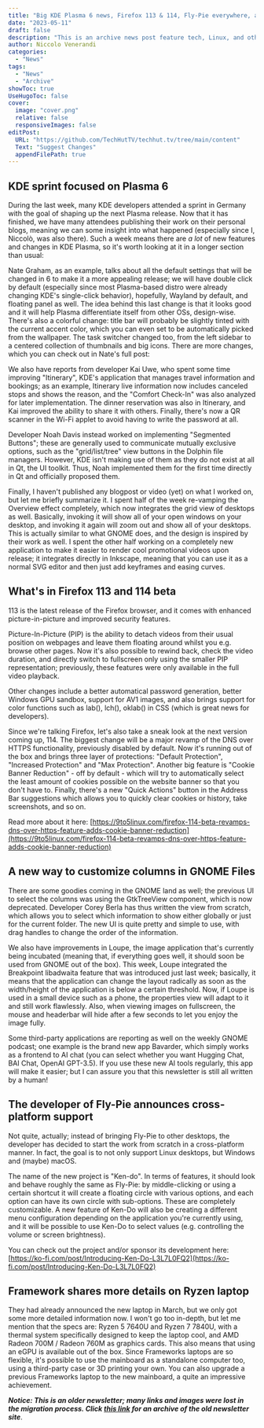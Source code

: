 ```yaml
---
title: "Big KDE Plasma 6 news, Firefox 113 & 114, Fly-Pie everywhere, and more!"
date: "2023-05-11"
draft: false
description: "This is an archive news post feature tech, Linux, and other open-source news. This is an older article that was part of a migration. There will be missing images, broken links, and potentially other issues."
author: Niccolo Venerandi
categories:
  - "News"
tags:
  - "News"
  - "Archive"
showToc: true
UseHugoToc: false
cover:
  image: "cover.png"
  relative: false
  responsiveImages: false
editPost:
  URL: "https://github.com/TechHutTV/techhut.tv/tree/main/content"
  Text: "Suggest Changes"
  appendFilePath: true
---
```


## KDE sprint focused on Plasma 6

During the last week, many KDE developers attended a sprint in Germany with the goal of shaping up the next Plasma release. Now that it has finished, we have many attendees publishing their work on their personal blogs, meaning we can some insight into what happened (especially since I, Niccolò, was also there). Such a week means there are _a lot_ of new features and changes in KDE Plasma, so it's worth looking at it in a longer section than usual:

Nate Graham, as an example, talks about all the default settings that will be changed in 6 to make it a more appealing release; we will have double click by default (especially since most Plasma-based distro were already changing KDE's single-click behavior), hopefully, Wayland by default, and floating panel as well. The idea behind this last change is that it looks good and it will help Plasma differentiate itself from other OSs, design-wise. There's also a colorful change: title bar will probably be slightly tinted with the current accent color, which you can even set to be automatically picked from the wallpaper. The task switcher changed too, from the left sidebar to a centered collection of thumbnails and big icons. There are more changes, which you can check out in Nate's full post:

We also have reports from developer Kai Uwe, who spent some time improving "Itinerary", KDE's application that manages travel information and bookings; as an example, Itinerary live information now includes canceled stops and shows the reason, and the "Comfort Check-In" was also analyzed for later implementation. The dinner reservation was also in Itinerary, and Kai improved the ability to share it with others. Finally, there's now a QR scanner in the Wi-Fi applet to avoid having to write the password at all.

Developer Noah Davis instead worked on implementing "Segmented Buttons"; these are generally used to communicate mutually exclusive options, such as the "grid/list/tree" view buttons in the Dolphin file managers. However, KDE isn't making use of them as they do not exist at all in Qt, the UI toolkit. Thus, Noah implemented them for the first time directly in Qt and officially proposed them.

Finally, I haven't published any blogpost or video (yet) on what I worked on, but let me briefly summarize it. I spent half of the week re-vamping the Overview effect completely, which now integrates the grid view of desktops as well. Basically, invoking it will show all of your open windows on your desktop, and invoking it again will zoom out and show all of your desktops. This is actually similar to what GNOME does, and the design is inspired by their work as well. I spent the other half working on a completely new application to make it easier to render cool promotional videos upon release; it integrates directly in Inkscape, meaning that you can use it as a normal SVG editor and then just add keyframes and easing curves.

## What's in Firefox 113 and 114 beta

113 is the latest release of the Firefox browser, and it comes with enhanced picture-in-picture and improved security features.

Picture-In-Picture (PIP) is the ability to detach videos from their usual position on webpages and leave them floating around whilst you e.g. browse other pages. Now it's also possible to rewind back, check the video duration, and directly switch to fullscreen only using the smaller PIP representation; previously, these features were only available in the full video playback.

Other changes include a better automatical password generation, better Windows GPU sandbox, support for AV1 images, and also brings support for color functions such as lab(), lch(), oklab() in CSS (which is great news for developers).

Since we're talking Firefox, let's also take a sneak look at the next version coming up, 114. The biggest change will be a major revamp of the DNS over HTTPS functionality, previously disabled by default. Now it's running out of the box and brings three layer of protections: "Default Protection", "Increased Protection" and "Max Protection". Another big feature is "Cookie Banner Reduction" - off by default - which will try to automatically select the least amount of cookies possible on the website banner so that you don't have to. Finally, there's a new "Quick Actions" button in the Address Bar suggestions which allows you to quickly clear cookies or history, take screenshots, and so on.

Read more about it here: [https://9to5linux.com/firefox-114-beta-revamps-dns-over-https-feature-adds-cookie-banner-reduction](https://9to5linux.com/firefox-114-beta-revamps-dns-over-https-feature-adds-cookie-banner-reduction)

## A new way to customize columns in GNOME Files

There are some goodies coming in the GNOME land as well; the previous UI to select the columns was using the GtkTreeView component, which is now deprecated. Developer Corey Berla has thus written the view from scratch, which allows you to select which information to show either globally or just for the current folder. The new UI is quite pretty and simple to use, with drag handles to change the order of the information.

We also have improvements in Loupe, the image application that's currently being incubated (meaning that, if everything goes well, it should soon be used from GNOME out of the box). This week, Loupe integrated the Breakpoint libadwaita feature that was introduced just last week; basically, it means that the application can change the layout radically as soon as the width/height of the application is below a certain threshold. Now, if Loupe is used in a small device such as a phone, the properties view will adapt to it and still work flawlessly. Also, when viewing images on fullscreen, the mouse and headerbar will hide after a few seconds to let you enjoy the image fully.

Some third-party applications are reporting as well on the weekly GNOME podcast; one example is the brand new app Bavarder, which simply works as a frontend to AI chat (you can select whether you want Hugging Chat, BAI Chat, OpenAI GPT-3.5). If you use these new AI tools regularly, this app will make it easier; but I can assure you that this newsletter is still all written by a human!

## The developer of Fly-Pie announces cross-platform support

Not quite, actually; instead of bringing Fly-Pie to other desktops, the developer has decided to start the work from scratch in a cross-platform manner. In fact, the goal is to not only support Linux desktops, but Windows and (maybe) macOS.

The name of the new project is "Ken-do". In terms of features, it should look and behave roughly the same as Fly-Pie: by middle-clicking or using a certain shortcut it will create a floating circle with various options, and each option can have its own circle with sub-options. These are completely customizable. A new feature of Ken-Do will also be creating a different menu configuration depending on the application you're currently using, and it will be possible to use Ken-Do to select values (e.g. controlling the volume or screen brightness).

You can check out the project and/or sponsor its development here: [https://ko-fi.com/post/Introducing-Ken-Do-L3L7L0FQ2](https://ko-fi.com/post/Introducing-Ken-Do-L3L7L0FQ2)

## Framework shares more details on Ryzen laptop

They had already announced the new laptop in March, but we only got some more detailed information now. I won't go too in-depth, but let me mention that the specs are: Ryzen 5 7640U and Ryzen 7 7840U, with a thermal system specifically designed to keep the laptop cool, and AMD Radeon 700M / Radeon 760M as graphics cards. This also means that using an eGPU is available out of the box. Since Frameworks laptops are so flexible, it's possible to use the mainboard as a standalone computer too, using a third-party case or 3D printing your own. You can also upgrade a previous Frameworks laptop to the new mainboard, a quite an impressive achievement.

**_Notice: This is an older newsletter; many links and images were lost in the migration process. Click [this link](https://archive.techhut.tv/) for an archive of the old newsletter site_**.
